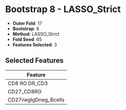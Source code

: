 # Bootstrap 8 - LASSO_Strict

- **Outer Fold**: 17
- **Bootstrap**: 8
- **Method**: LASSO_Strict
- **Fold Seed**: 65
- **Features Selected**: 3

## Selected Features

| Feature |
|---------|
| CD8 RO DR_CD3 |
| CD27_CD8RO |
| CD27negIgDneg_Bcells |
